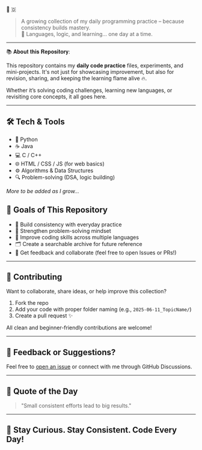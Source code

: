 🧠 🇩‌

> A growing collection of my daily programming practice – because consistency builds mastery.  
> 🚀 Languages, logic, and learning... one day at a time.

---

📚 𝐀𝐛𝐨𝐮𝐭 𝐭𝐡𝐢𝐬 𝐑𝐞𝐩𝐨𝐬𝐢𝐭𝐨𝐫𝐲:

This repository contains my **daily code practice** files, experiments, and mini-projects. It's not just for showcasing improvement, but also for revision, sharing, and keeping the learning flame alive 🔥.

Whether it’s solving coding challenges, learning new languages, or revisiting core concepts, it all goes here.  

---

## 🛠️ Tech & Tools

- 🐍 Python  
- ☕ Java  
- 💻 C / C++  
- 🌐 HTML / CSS / JS (for web basics)  
- ⚙️ Algorithms & Data Structures  
- 🔍 Problem-solving (DSA, logic building)

*More to be added as I grow...*


## 🎯 Goals of This Repository

- 🔁 Build consistency with everyday practice  
- 🧠 Strengthen problem-solving mindset  
- 🌱 Improve coding skills across multiple languages  
- 🗂️ Create a searchable archive for future reference  
- 💬 Get feedback and collaborate (feel free to open Issues or PRs!)

---

## 🤝 Contributing

Want to collaborate, share ideas, or help improve this collection?

1. Fork the repo  
2. Add your code with proper folder naming (e.g., `2025-06-11_TopicName/`)  
3. Create a pull request ✨

All clean and beginner-friendly contributions are welcome!

---

## 📢 Feedback or Suggestions?

Feel free to [open an issue](https://github.com/your-username/Daily_practiced_codes/issues) or connect with me through GitHub Discussions.

---

## 🧠 Quote of the Day

> "Small consistent efforts lead to big results."

---

## 📌 Stay Curious. Stay Consistent. Code Every Day!
